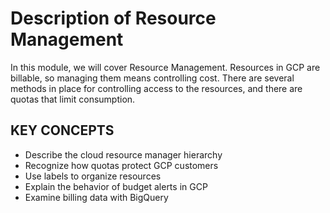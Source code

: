 # Description of Resource Management

In this module, we will cover Resource Management. Resources in GCP are billable, so managing them means controlling cost. There are several methods in place for controlling access to the resources, and there are quotas that limit consumption.

## KEY CONCEPTS

* Describe the cloud resource manager hierarchy
* Recognize how quotas protect GCP customers
* Use labels to organize resources
* Explain the behavior of budget alerts in GCP
* Examine billing data with BigQuery



